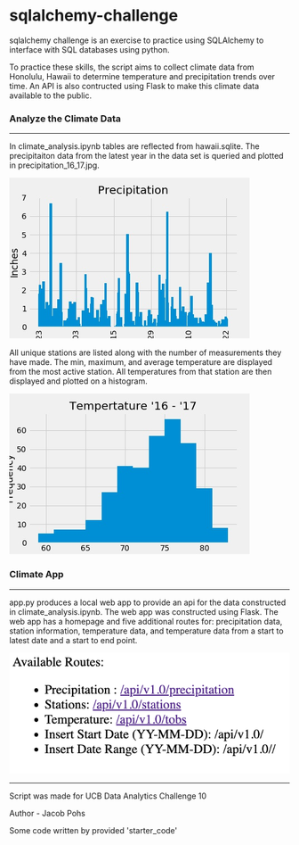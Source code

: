 # sqlalchemy-challenge
sqlalchemy challenge is an exercise to practice using SQLAlchemy to interface with SQL databases using python.

To practice these skills, the script aims to collect climate data from Honolulu, Hawaii to determine temperature and precipitation trends over time. An API is also contructed using Flask to make this climate data available to the public.

### Analyze the Climate Data
---
In climate_analysis.ipynb tables are reflected from hawaii.sqlite. The precipitaiton data from the latest year in the data set is queried and plotted in precipitation_16_17.jpg.

<img src='SurfsUp/Figures/precipitation_16_17.jpg'/>

All unique stations are listed along with the number of measurements they have made. The min, maximum, and average temperature are displayed from the most active station. All temperatures from that station are then displayed and plotted on a histogram.

<img src='SurfsUp/Figures/temperature_16_17.jpg'/>

### Climate App
---
app.py produces a local web app to provide an api for the data constructed in climate_analysis.ipynb. The web app was constructed using Flask. The web app has a homepage and five additional routes for: precipitation data, station information, temperature data, and temperature data from a start to latest date and a start to end point. 

<img src='SurfsUp/Figures/routes_example.png'/>

---
Script was made for UCB Data Analytics Challenge 10

Author - Jacob Pohs

Some code written by provided 'starter_code'